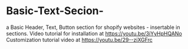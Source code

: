 # Basic-Text-Secion-
a Basic Header, Text, Button section for shopify websites - insertable in sections. 
Video tutorial for installation at https://youtu.be/3iYyHpHQANo
Customization tutorial video at https://youtu.be/29--ziXGFrc
